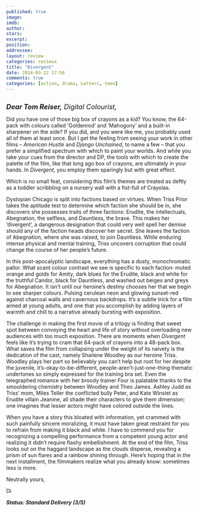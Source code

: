 ```yaml
---
published: true
image: 
imdb: 
author:  
stars: 
excerpt: 
position: 
addressee: 
layout: review
categories: reviews
title: "Divergent"
date: 2014-03-22 17:56
comments: true
categories: [action, drama, Letters, teen]
---
```

<div><p><span class="full-image-block ssNonEditable"><span><a href="/letters/2014/3/22/divergent.html"><img src="http://rollotomasi73.files.wordpress.com/2014/03/divergent.jpg" alt="" /></a></span></span></p>
<p class="Normal1"><em style="font-size:130%;"><strong>Dear Tom Reiser,</strong> Digital Colourist,</em></p>
<p class="Normal1">Did you have one of those big box of crayons as a kid? You know, the 64-pack with colours called &lsquo;Goldenrod&rsquo; and &lsquo;Mahogony&rsquo; and a built-in sharpener on the side? If you did, and you were like me, you probably used all of them at least once. But I get the feeling from seeing your work in other films &ndash; <em>American Hustle</em> and <em>Django Unchained</em>, to name a few &ndash; that you prefer a simplified spectrum with which to paint your worlds. And while you take your cues from the director and DP, the tools with which to create the palette of the film, like that long ago box of crayons, are ultimately in your hands. In <em>Divergent,</em> you employ them sparingly but with great effect.</p>
<p class="Normal1">Which is no small feat, considering this film&rsquo;s themes are treated as deftly as a toddler scribbling on a nursery wall with a fist-full of Crayolas.</p>
<p class="Normal1">Dystopian Chicago is split into factions based on virtues. When Triss Prior takes the aptitude test to determine which faction she should be in, she discovers she possesses traits of three factions: Erudite, the intellectuals, Abegnation, the selfless, and Dauntless, the brave. This makes her &lsquo;divergent&rsquo;, a dangerous designation that could very well spell her demise should any of the faction heads discover her secret. She leaves the faction of Abegnation, where she was raised, to join Dauntless. While enduring intense physical and mental training, Triss uncovers corruption that could change the course of her people&rsquo;s future.</p>
<p class="Normal1">In this post-apocalyptic landscape, everything has a dusty, monochromatic pallor. What scant colour contrast we see is specific to each faction: muted orange and golds for Amity, dark blues for the Erudite, black and white for the truthful Candor, black for Dauntless, and washed out beiges and greys for Abegnation. It isn&rsquo;t until our heroine&rsquo;s destiny chooses her that we begin to see sharper colours. Pulsing cerulean neon and glowing sunset-red against charcoal walls and cavernous backdrops. It&rsquo;s a subtle trick for a film aimed at young adults, and one that you accomplish by adding layers of warmth and chill to a narrative already bursting with exposition.&nbsp;</p>
<p class="Normal1">The challenge in making the first movie of a trilogy is finding that sweet spot between conveying the heart and life of story without overloading new audiences with too much exposition. There are moments when <em>Divergent</em> feels like it&rsquo;s trying to cram that 64-pack of crayons into a 48-pack box. What saves the film from collapsing under the weight of its naivety is the dedication of the cast, namely Shailene Woodley as our heroine Triss. Woodley plays her part so believably you can&rsquo;t help but root for her despite the juvenile, it&rsquo;s-okay-to-be-different, people-aren&rsquo;t-just-one-thing thematic undertones so simply expressed for the training bra set. Even the telegraphed romance with her broody trainer Four is palatable thanks to the smouldering chemistry between Woodley and Theo James. Ashley Judd as Triss&rsquo; mom, Miles Teller the conflicted bully Peter, and Kate Winslet as Erudite villain Jeanine, all shade their characters to give them dimension; one imagines that lesser actors might have colored outside the lines.&nbsp;</p>
<p class="Normal1">When you have a story this bloated with information, yet crammed with such painfully sincere moralizing, it must have taken great restraint for you to refrain from making it black and white. I have to commend you for recognizing a compelling performance from a competent young actor and realizing it didn&rsquo;t require flashy embellishment. At the end of the film, Triss looks out on the haggard landscape as the clouds disperse, revealing a prism of sun flares and a rainbow shining through. Here&rsquo;s hoping that in the next installment, the filmmakers realize what you already know: sometimes less is more.</p>
<p class="Normal1">Neutrally yours,</p>
<p class="Normal1">Di</p>
<p class="Normal1"><strong><em>Status: Standard Delivery (3/5)</em></strong></p></div>
